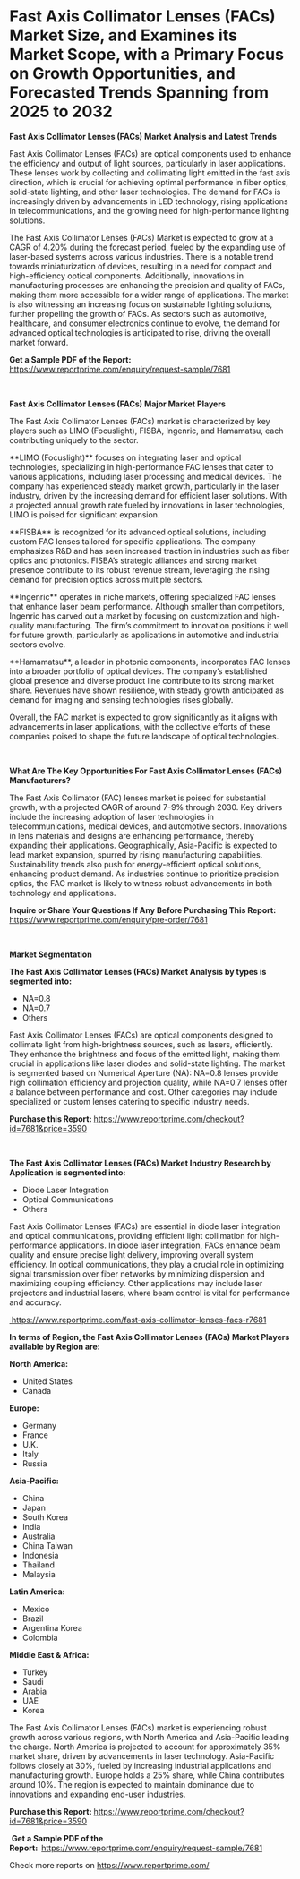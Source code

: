 <p><h1>Fast Axis Collimator Lenses (FACs) Market Size, and Examines its Market Scope, with a Primary Focus on Growth Opportunities, and Forecasted Trends Spanning from 2025 to 2032</h1></p><p><strong>Fast Axis Collimator Lenses (FACs) Market Analysis and Latest Trends</strong></p>
<p><p>Fast Axis Collimator Lenses (FACs) are optical components used to enhance the efficiency and output of light sources, particularly in laser applications. These lenses work by collecting and collimating light emitted in the fast axis direction, which is crucial for achieving optimal performance in fiber optics, solid-state lighting, and other laser technologies. The demand for FACs is increasingly driven by advancements in LED technology, rising applications in telecommunications, and the growing need for high-performance lighting solutions.</p><p>The Fast Axis Collimator Lenses (FACs) Market is expected to grow at a CAGR of 4.20% during the forecast period, fueled by the expanding use of laser-based systems across various industries. There is a notable trend towards miniaturization of devices, resulting in a need for compact and high-efficiency optical components. Additionally, innovations in manufacturing processes are enhancing the precision and quality of FACs, making them more accessible for a wider range of applications. The market is also witnessing an increasing focus on sustainable lighting solutions, further propelling the growth of FACs. As sectors such as automotive, healthcare, and consumer electronics continue to evolve, the demand for advanced optical technologies is anticipated to rise, driving the overall market forward.</p></p>
<p><strong>Get a Sample PDF of the Report:&nbsp;</strong> <a href="https://www.reportprime.com/enquiry/request-sample/7681?utm_campaign=2180&utm_medium=2&utm_source=Github&utm_content=ia&utm_term=19032025&utm_id=fast-axis-collimator-lenses-facs">https://www.reportprime.com/enquiry/request-sample/7681</a></p>
<p>&nbsp;</p>
<p><strong>Fast Axis Collimator Lenses (FACs) Major Market Players</strong></p>
<p><p>The Fast Axis Collimator Lenses (FACs) market is characterized by key players such as LIMO (Focuslight), FISBA, Ingenric, and Hamamatsu, each contributing uniquely to the sector.</p><p>**LIMO (Focuslight)** focuses on integrating laser and optical technologies, specializing in high-performance FAC lenses that cater to various applications, including laser processing and medical devices. The company has experienced steady market growth, particularly in the laser industry, driven by the increasing demand for efficient laser solutions. With a projected annual growth rate fueled by innovations in laser technologies, LIMO is poised for significant expansion.</p><p>**FISBA** is recognized for its advanced optical solutions, including custom FAC lenses tailored for specific applications. The company emphasizes R&D and has seen increased traction in industries such as fiber optics and photonics. FISBA’s strategic alliances and strong market presence contribute to its robust revenue stream, leveraging the rising demand for precision optics across multiple sectors.</p><p>**Ingenric** operates in niche markets, offering specialized FAC lenses that enhance laser beam performance. Although smaller than competitors, Ingenric has carved out a market by focusing on customization and high-quality manufacturing. The firm’s commitment to innovation positions it well for future growth, particularly as applications in automotive and industrial sectors evolve.</p><p>**Hamamatsu**, a leader in photonic components, incorporates FAC lenses into a broader portfolio of optical devices. The company’s established global presence and diverse product line contribute to its strong market share. Revenues have shown resilience, with steady growth anticipated as demand for imaging and sensing technologies rises globally.</p><p>Overall, the FAC market is expected to grow significantly as it aligns with advancements in laser applications, with the collective efforts of these companies poised to shape the future landscape of optical technologies.</p></p>
<p>&nbsp;</p>
<p><strong>What Are The Key Opportunities For Fast Axis Collimator Lenses (FACs) Manufacturers?</strong></p>
<p><p>The Fast Axis Collimator (FAC) lenses market is poised for substantial growth, with a projected CAGR of around 7-9% through 2030. Key drivers include the increasing adoption of laser technologies in telecommunications, medical devices, and automotive sectors. Innovations in lens materials and designs are enhancing performance, thereby expanding their applications. Geographically, Asia-Pacific is expected to lead market expansion, spurred by rising manufacturing capabilities. Sustainability trends also push for energy-efficient optical solutions, enhancing product demand. As industries continue to prioritize precision optics, the FAC market is likely to witness robust advancements in both technology and applications.</p></p>
<p><strong>Inquire or Share Your Questions If Any Before Purchasing This Report:</strong> <a href="https://www.reportprime.com/enquiry/pre-order/7681?utm_campaign=2180&utm_medium=2&utm_source=Github&utm_content=ia&utm_term=19032025&utm_id=fast-axis-collimator-lenses-facs">https://www.reportprime.com/enquiry/pre-order/7681</a></p>
<p>&nbsp;</p>
<p><strong>Market Segmentation</strong></p>
<p><strong>The Fast Axis Collimator Lenses (FACs) Market Analysis by types is segmented into:</strong></p>
<p><ul><li>NA=0.8</li><li>NA=0.7</li><li>Others</li></ul></p>
<p><p>Fast Axis Collimator Lenses (FACs) are optical components designed to collimate light from high-brightness sources, such as lasers, efficiently. They enhance the brightness and focus of the emitted light, making them crucial in applications like laser diodes and solid-state lighting. The market is segmented based on Numerical Aperture (NA): NA=0.8 lenses provide high collimation efficiency and projection quality, while NA=0.7 lenses offer a balance between performance and cost. Other categories may include specialized or custom lenses catering to specific industry needs.</p></p>
<p><strong>Purchase this Report:&nbsp;</strong><a href="https://www.reportprime.com/checkout?id=7681&price=3590&utm_campaign=2180&utm_medium=2&utm_source=Github&utm_content=ia&utm_term=19032025&utm_id=fast-axis-collimator-lenses-facs">https://www.reportprime.com/checkout?id=7681&price=3590</a></p>
<p>&nbsp;</p>
<p><strong>The Fast Axis Collimator Lenses (FACs) Market Industry Research by Application is segmented into:</strong></p>
<p><ul><li>Diode Laser Integration</li><li>Optical Communications</li><li>Others</li></ul></p>
<p><p>Fast Axis Collimator Lenses (FACs) are essential in diode laser integration and optical communications, providing efficient light collimation for high-performance applications. In diode laser integration, FACs enhance beam quality and ensure precise light delivery, improving overall system efficiency. In optical communications, they play a crucial role in optimizing signal transmission over fiber networks by minimizing dispersion and maximizing coupling efficiency. Other applications may include laser projectors and industrial lasers, where beam control is vital for performance and accuracy.</p></p>
<p><a href="https://www.reportprime.com/fast-axis-collimator-lenses-facs-r7681?utm_campaign=2180&utm_medium=2&utm_source=Github&utm_content=ia&utm_term=19032025&utm_id=fast-axis-collimator-lenses-facs">&nbsp;https://www.reportprime.com/fast-axis-collimator-lenses-facs-r7681</a></p>
<p><strong>In terms of Region, the Fast Axis Collimator Lenses (FACs) Market Players available by Region are:</strong></p>
<p>
    <p> <strong> North America: </strong>
        <ul>
            <li>United States</li>
            <li>Canada</li>
        </ul>
        </p> 
    <p> <strong> Europe: </strong>
        <ul>
            <li>Germany</li>
            <li>France</li>
            <li>U.K.</li>
            <li>Italy</li>
            <li>Russia</li>
        </ul>
        </p> 
    <p> <strong> Asia-Pacific: </strong>
        <ul>
            <li>China</li>
            <li>Japan</li>
            <li>South Korea</li>
            <li>India</li>
            <li>Australia</li>
            <li>China Taiwan</li>
            <li>Indonesia</li>
            <li>Thailand</li>
            <li>Malaysia</li>
        </ul>
        </p> 
    <p> <strong> Latin America: </strong>
        <ul>
            <li>Mexico</li>
            <li>Brazil</li>
            <li>Argentina Korea</li>
            <li>Colombia</li>
        </ul>
        </p> 
    <p> <strong> Middle East & Africa: </strong>
        <ul>
            <li>Turkey</li>
            <li>Saudi</li>
            <li>Arabia</li>
            <li>UAE</li>
            <li>Korea</li>
        </ul>
    </p>
    </p>
<p><p>The Fast Axis Collimator Lenses (FACs) market is experiencing robust growth across various regions, with North America and Asia-Pacific leading the charge. North America is projected to account for approximately 35% market share, driven by advancements in laser technology. Asia-Pacific follows closely at 30%, fueled by increasing industrial applications and manufacturing growth. Europe holds a 25% share, while China contributes around 10%. The region is expected to maintain dominance due to innovations and expanding end-user industries.</p></p>
<p><strong>Purchase this Report: </strong><a href="https://www.reportprime.com/checkout?id=7681&price=3590&utm_campaign=2180&utm_medium=2&utm_source=Github&utm_content=ia&utm_term=19032025&utm_id=fast-axis-collimator-lenses-facs">https://www.reportprime.com/checkout?id=7681&price=3590</a></p>
<p>&nbsp;<strong>Get a Sample PDF of the Report:&nbsp;&nbsp;</strong><a href="https://www.reportprime.com/enquiry/request-sample/7681?utm_campaign=2180&utm_medium=2&utm_source=Github&utm_content=ia&utm_term=19032025&utm_id=fast-axis-collimator-lenses-facs">https://www.reportprime.com/enquiry/request-sample/7681</a></p>
<p><strong></strong></p>
<p>Check more reports on <a href="https://www.reportprime.com/?utm_campaign=2180&utm_medium=2&utm_source=Github&utm_content=ia&utm_term=19032025&utm_id=fast-axis-collimator-lenses-facs">https://www.reportprime.com/</a></p>